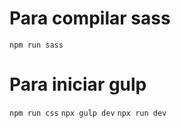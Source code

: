 # Para compilar sass

`npm run sass`

# Para iniciar gulp

`npm run css`
`npx gulp dev`
`npx run dev`
